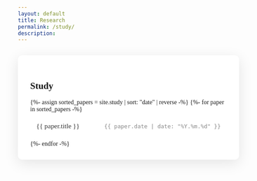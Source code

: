 ```yaml
---
layout: default
title: Research
permalink: /study/
description: 
---
```


<div class="research-articles">
  <h2>Study</h2>
  <ul class="study-list">
    {%- assign sorted_papers = site.study | sort: "date" | reverse -%}
    {%- for paper in sorted_papers -%}
      <li style="background-color: {{ paper.background_color | default: 'rgb(225, 225, 225)' }};">
        <a href="{%- if paper.redirect -%}{{ paper.redirect }}{%- elsif paper.url -%}{{ paper.url | relative_url }}{%- else -%}#{%- endif -%}">
          <span class="study-title">{{ paper.title }}</span>
          <span class="study-date">{{ paper.date | date: "%Y.%m.%d" }}</span>
        </a>
      </li>
    {%- endfor -%}
  </ul>


<style>
body {
  /* background: linear-gradient(135deg, #667eea 0%, #764ba2 100%); */
  min-height: 100vh;
}

.research-articles {
  max-width: 800px;
  margin: 0 auto;
  font-family: 'Georgia', serif;
  background: rgba(255, 255, 255, 0.95);
  padding: 2em;
  border-radius: 10px;
  box-shadow: 0 8px 32px rgba(0, 0, 0, 0.1);
  backdrop-filter: blur(10px);
  margin-top: 2em;
  margin-bottom: 2em;
}

.study-list {
  list-style: none;
  padding: 0;
  margin: 0;
}

.study-list li {
  margin-bottom: 0.2em;
  border-bottom: 1px solid #eee;
  padding-bottom: 0.2em;
  padding: 1em;
  border-radius: 8px;
  margin-bottom: 0.2em;
}

.study-list li:last-child {
  border-bottom: none;
}

.study-list a {
  text-decoration: none;
  color: inherit;
  display: flex;
  justify-content: space-between;
  align-items: center;
  padding: 0.5em 0;
}

.study-list a:hover {
  color: #666;
}

.study-title {
  font-size: 1.1em;
  font-weight: 500;
  color: #333;
}

.study-date {
  font-size: 0.9em;
  color: #888;
  font-family: monospace;
}
</style>
  